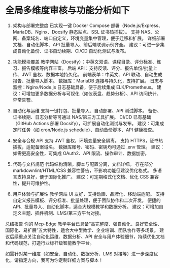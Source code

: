 # 全局多维度审核与功能分析如下

1. 架构与部署完整度
已实现一键 Docker Compose 部署（Node.js/Express、MariaDB、Nginx、Docsify 静态站点、SSL 证书热插拔）。
支持 NAS、公网、备案域名、端口自定义，环境变量集中管理，便于迁移和扩展。
详细部署文档、自动化脚本、API 批量导入、前后端联调示例齐全。
建议：可进一步集成自动化备份、证书自动续期、CI/CD 自动化测试与发布。

2. 功能模块覆盖
教学网站（Docsify）：中英文双语、课程目录、评分标准、练习、报告模板等内容丰富。
后端 API：支持反馈、评分、报告单份/批量上传、JWT 鉴权、数据本地持久化。
前端表单：中英文、API 联动、自动生成报告、批量导入脚本。
数据库：MariaDB 连接与持久化，支持扩展。
日志与监控：Nginx/Node.js 日志基础具备，便于后续集成 ELK/Prometheus。
建议：可增加更多数据分析与可视化（如仪表盘、趋势分析）、API 访问统计、异常告警。

3. 自动化与运维
支持一键打包、批量导入、自动部署、API 测试脚本。
备份、证书续期、日志分析等可通过 NAS/第三方工具扩展。
CI/CD 已有基础（GitHub Actions 部署 Docsify），可扩展自动化测试与发布。
建议：可集成定时任务（如 cron/Node.js schedule）、自动备份脚本、API 健康检查。

4. 安全与合规
API 支持 JWT 鉴权，环境变量安全隔离。
支持 HTTPS，证书热插拔，适配备案域名。
数据库账号、密码、密钥均可通过 .env 管理。
建议：如需更高安全性，可集成 OAuth2、API 限流、操作审计、数据加密。

5. 代码与文档规范
代码结构清晰，脚本与配置分离，文档详细。
存在部分 markdownlint/HTML/CSS 兼容性警告，不影响功能但建议优化格式。
多语言支持良好，便于国际化推广。
建议：可定期格式化文档、优化 CSS 兼容性，提升可维护性。

6. 用户体验与扩展性
教学网站 UI 友好，支持动画、品牌化、移动端适配。
支持自定义报告模板、评分标准、批量处理，便于团队协作和二次开发。
便捷的 API、批量导入、自动化脚本，适合大规模教学和数据分析。
建议：可增加自定义主题、插件机制、LMS/第三方平台对接。

总结报告
你的 Mcp-Edge 教学平台已具备“高完整度、强自动化、良好安全性、国际化、易扩展”五大特性，适合大中型教学、企业培训、团队协作等多场景。
建议后续重点关注自动化运维、数据分析、API 安全与用户体验细节，持续优化文档和代码规范，打造行业标杆级智能教学平台。

如需针对某一维度（如安全、自动化、数据分析、LMS 对接等）进一步深度优化，请指定方向，我可为你定制详细方案与脚本！
